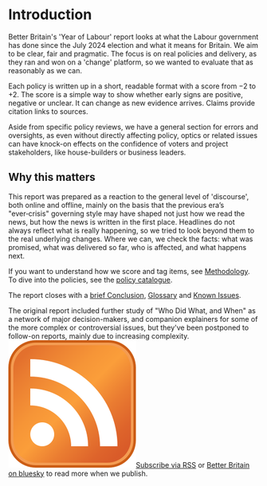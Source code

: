 # Introduction

Better Britain's 'Year of Labour' report looks at what the Labour government has done since the July 2024 election and what it means for Britain. We aim to be clear, fair and pragmatic. The focus is on real policies and delivery, as they ran and won on a 'change' platform, so we wanted to evaluate that as reasonably as we can.

Each policy is written up in a short, readable format with a score from −2 to +2. The score is a simple way to show whether early signs are positive, negative or unclear. It can change as new evidence arrives. Claims provide citation links to sources.

Aside from specific policy reviews, we have a general section for errors and oversights, as even without directly affecting policy, optics or related issues can have knock-on effects on the confidence of voters and project stakeholders, like house-builders or business leaders.

## Why this matters

This report was prepared as a reaction to the general level of 'discourse', both online and offline, mainly on the basis that the previous era’s "ever‑crisis" governing style may have shaped not just how we read the news, but how the news is written in the first place. Headlines do not always reflect what is really happening, so we tried to look beyond them to the real underlying changes. Where we can, we check the facts: what was promised, what was delivered so far, who is affected, and what happens next.

If you want to understand how we score and tag items, see [Methodology](#methodology-scoring-taxonomy). To dive into the policies, see the [policy catalogue](#21-energy-climate-and-nuclear).

The report closes with a [brief Conclusion](#20-conclusions), [Glossary](#51-glossary-and-abbreviations) and [Known Issues](#53-known-issues). 

The original report included further study of "Who Did What, and When" as a network of major decision-makers, and companion explainers for some of the more complex or controversial issues, but they've been postponed to follow-on reports, mainly due to increasing complexity. <a class="rss-link" style="vertical-align: bottom;" href="/feed.xml"><img class="rss-icon" src="/assets/rss.png" alt="RSS">Subscribe via RSS</a> or [Better Britain on bluesky](https://bsky.app/profile/betterbritain.bsky.social) to read more when we publish.
